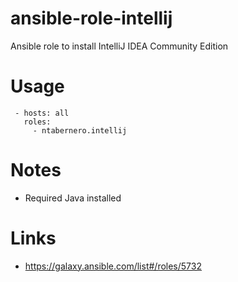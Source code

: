ansible-role-intellij
=====================

Ansible role to install IntelliJ IDEA Community Edition

# Usage
```
 - hosts: all
   roles:
     - ntabernero.intellij
```

# Notes
- Required Java installed

# Links
- https://galaxy.ansible.com/list#/roles/5732
